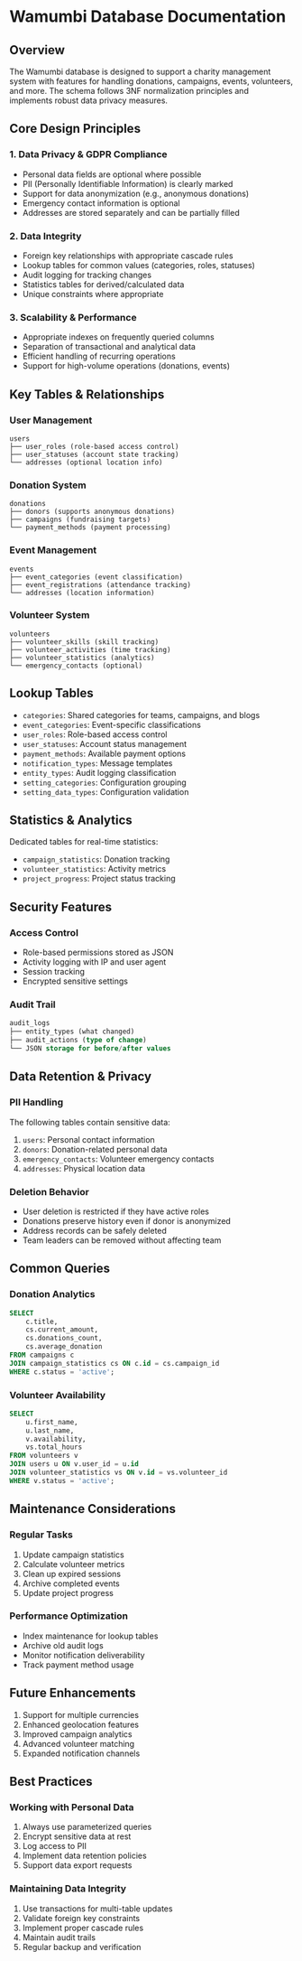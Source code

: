 # Wamumbi Database Documentation

## Overview

The Wamumbi database is designed to support a charity management system with features for handling donations, campaigns, events, volunteers, and more. The schema follows 3NF normalization principles and implements robust data privacy measures.

## Core Design Principles

### 1. Data Privacy & GDPR Compliance

- Personal data fields are optional where possible
- PII (Personally Identifiable Information) is clearly marked
- Support for data anonymization (e.g., anonymous donations)
- Emergency contact information is optional
- Addresses are stored separately and can be partially filled

### 2. Data Integrity

- Foreign key relationships with appropriate cascade rules
- Lookup tables for common values (categories, roles, statuses)
- Audit logging for tracking changes
- Statistics tables for derived/calculated data
- Unique constraints where appropriate

### 3. Scalability & Performance

- Appropriate indexes on frequently queried columns
- Separation of transactional and analytical data
- Efficient handling of recurring operations
- Support for high-volume operations (donations, events)

## Key Tables & Relationships

### User Management

``` text
users
├── user_roles (role-based access control)
├── user_statuses (account state tracking)
└── addresses (optional location info)
```

### Donation System

``` text
donations
├── donors (supports anonymous donations)
├── campaigns (fundraising targets)
└── payment_methods (payment processing)
```

### Event Management

``` text
events
├── event_categories (event classification)
├── event_registrations (attendance tracking)
└── addresses (location information)
```

### Volunteer System

``` text
volunteers
├── volunteer_skills (skill tracking)
├── volunteer_activities (time tracking)
├── volunteer_statistics (analytics)
└── emergency_contacts (optional)
```

## Lookup Tables

- `categories`: Shared categories for teams, campaigns, and blogs
- `event_categories`: Event-specific classifications
- `user_roles`: Role-based access control
- `user_statuses`: Account status management
- `payment_methods`: Available payment options
- `notification_types`: Message templates
- `entity_types`: Audit logging classification
- `setting_categories`: Configuration grouping
- `setting_data_types`: Configuration validation

## Statistics & Analytics

Dedicated tables for real-time statistics:

- `campaign_statistics`: Donation tracking
- `volunteer_statistics`: Activity metrics
- `project_progress`: Project status tracking

## Security Features

### Access Control

- Role-based permissions stored as JSON
- Activity logging with IP and user agent
- Session tracking
- Encrypted sensitive settings

### Audit Trail

```sql
audit_logs
├── entity_types (what changed)
├── audit_actions (type of change)
└── JSON storage for before/after values
```

## Data Retention & Privacy

### PII Handling

The following tables contain sensitive data:

1. `users`: Personal contact information
2. `donors`: Donation-related personal data
3. `emergency_contacts`: Volunteer emergency contacts
4. `addresses`: Physical location data

### Deletion Behavior

- User deletion is restricted if they have active roles
- Donations preserve history even if donor is anonymized
- Address records can be safely deleted
- Team leaders can be removed without affecting team

## Common Queries

### Donation Analytics

```sql
SELECT 
    c.title,
    cs.current_amount,
    cs.donations_count,
    cs.average_donation
FROM campaigns c
JOIN campaign_statistics cs ON c.id = cs.campaign_id
WHERE c.status = 'active';
```

### Volunteer Availability

```sql
SELECT 
    u.first_name,
    u.last_name,
    v.availability,
    vs.total_hours
FROM volunteers v
JOIN users u ON v.user_id = u.id
JOIN volunteer_statistics vs ON v.id = vs.volunteer_id
WHERE v.status = 'active';
```

## Maintenance Considerations

### Regular Tasks

1. Update campaign statistics
2. Calculate volunteer metrics
3. Clean up expired sessions
4. Archive completed events
5. Update project progress

### Performance Optimization

- Index maintenance for lookup tables
- Archive old audit logs
- Monitor notification deliverability
- Track payment method usage

## Future Enhancements

1. Support for multiple currencies
2. Enhanced geolocation features
3. Improved campaign analytics
4. Advanced volunteer matching
5. Expanded notification channels

## Best Practices

### Working with Personal Data

1. Always use parameterized queries
2. Encrypt sensitive data at rest
3. Log access to PII
4. Implement data retention policies
5. Support data export requests

### Maintaining Data Integrity

1. Use transactions for multi-table updates
2. Validate foreign key constraints
3. Implement proper cascade rules
4. Maintain audit trails
5. Regular backup and verification
